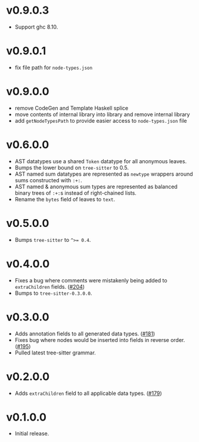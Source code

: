 # v0.9.0.3

* Support ghc 8.10.


# v0.9.0.1

* fix file path for `node-types.json`

# v0.9.0.0

* remove CodeGen and Template Haskell splice
* move contents of internal library into library and remove internal library
* add `getNodeTypesPath` to provide easier access to `node-types.json` file

# v0.6.0.0

* AST datatypes use a shared `Token` datatype for all anonymous leaves.
* Bumps the lower bound on `tree-sitter` to 0.5.
* AST named sum datatypes are represented as `newtype` wrappers around sums constructed with `:+:`.
* AST named & anonymous sum types are represented as balanced binary trees of `:+:`s instead of right-chained lists.
* Rename the `bytes` field of leaves to `text`.

# v0.5.0.0

* Bumps `tree-sitter` to `^>= 0.4`.

# v0.4.0.0

* Fixes a bug where comments were mistakenly being added to `extraChildren` fields. ([#204](https://github.com/tree-sitter/haskell-tree-sitter/pull/203))
* Bumps to `tree-sitter-0.3.0.0`.

# v0.3.0.0

* Adds annotation fields to all generated data types. ([#181](https://github.com/tree-sitter/haskell-tree-sitter/pull/181))
* Fixes bug where nodes would be inserted into fields in reverse order. ([#195](https://github.com/tree-sitter/haskell-tree-sitter/issues/195))
* Pulled latest tree-sitter grammar.

# v0.2.0.0

* Adds `extraChildren` field to all applicable data types. ([#179](https://github.com/tree-sitter/haskell-tree-sitter/pull/179))

# v0.1.0.0

* Initial release.
